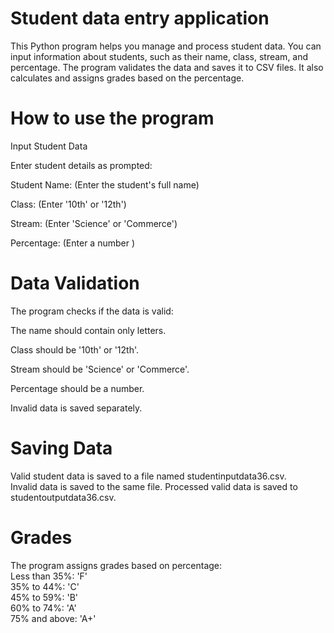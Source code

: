 # Student data entry application
This Python program helps you manage and process student data. You can input information about students, such as their name, class, stream, and percentage. The program validates the data and saves it to CSV files. It also calculates and assigns grades based on the percentage.
# How to use the program 
Input Student Data

Enter student details as prompted:  

Student Name: (Enter the student's full name)  

Class: (Enter '10th' or '12th')  

Stream: (Enter 'Science' or 'Commerce')  

Percentage: (Enter a number )  

# Data Validation
The program checks if the data is valid:  

The name should contain only letters.  

Class should be '10th' or '12th'.  

Stream should be 'Science' or 'Commerce'.  

Percentage should be a number.  

Invalid data is saved separately.
# Saving Data
Valid student data is saved to a file named studentinputdata36.csv.  
Invalid data is saved to the same file. 
Processed valid data is saved to studentoutputdata36.csv.  
# Grades
The program assigns grades based on percentage:  
Less than 35%: 'F'  
35% to 44%: 'C'  
45% to 59%: 'B'  
60% to 74%: 'A'  
75% and above: 'A+'  
